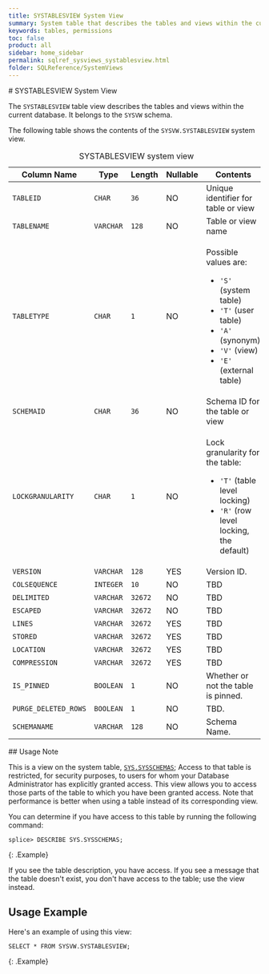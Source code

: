 ```yaml
---
title: SYSTABLESVIEW System View
summary: System table that describes the tables and views within the current database.
keywords: tables, permissions
toc: false
product: all
sidebar: home_sidebar
permalink: sqlref_sysviews_systablesview.html
folder: SQLReference/SystemViews
---
```

<section>
<div class="TopicContent" data-swiftype-index="true" markdown="1">
# SYSTABLESVIEW System View

The `SYSTABLESVIEW` table view describes the tables and views within the current
database. It belongs to the `SYSVW` schema.

The following table shows the contents of the `SYSVW.SYSTABLESVIEW`
system view.

<table>
    <caption>SYSTABLESVIEW system view</caption>
    <col />
    <col />
    <col />
    <col />
    <col />
    <thead>
        <tr>
            <th>Column Name</th>
            <th>Type</th>
            <th>Length</th>
            <th>Nullable</th>
            <th>Contents</th>
        </tr>
    </thead>
    <tbody>
        <tr>
            <td><code>TABLEID</code></td>
            <td><code>CHAR</code></td>
            <td><code>36</code></td>
            <td>NO</td>
            <td>Unique identifier for table or view</td>
        </tr>
        <tr>
            <td><code>TABLENAME</code></td>
            <td><code>VARCHAR</code></td>
            <td><code>128</code></td>
            <td>NO</td>
            <td>Table or view name</td>
        </tr>
        <tr>
            <td><code>TABLETYPE</code></td>
            <td><code>CHAR</code></td>
            <td><code>1</code></td>
            <td>NO</td>
            <td>
                <p class="noSpaceAbove">Possible values are:</p>
                <ul>
                    <li><code>'S'</code> (system table)</li>
                    <li><code>'T'</code> (user table)</li>
                    <li><code>'A'</code> (synonym)</li>
                    <li><code>'V'</code> (view)</li>
                    <li><code>'E'</code> (external table)</li>
                </ul>
            </td>
        </tr>
        <tr>
            <td><code>SCHEMAID</code></td>
            <td><code>CHAR</code></td>
            <td><code>36</code></td>
            <td>NO</td>
            <td>Schema ID for the table or view</td>
        </tr>
        <tr>
            <td><code>LOCKGRANULARITY</code></td>
            <td><code>CHAR</code></td>
            <td><code>1</code></td>
            <td>NO</td>
            <td>
                <p class="noSpaceAbove">Lock granularity for the table:</p>
                <ul>
                    <li> <code>'T'</code> (table level
		locking)</li>
                    <li><code>'R'</code> (row level locking, the default)</li>
                </ul>
            </td>
        </tr>
        <tr>
            <td><code>VERSION</code></td>
            <td><code>VARCHAR</code></td>
            <td><code>128</code></td>
            <td>YES</td>
            <td>Version ID.</td>
        </tr>
        <tr>
            <td><code>COLSEQUENCE</code></td>
            <td><code>INTEGER</code></td>
            <td><code>10</code></td>
            <td>NO</td>
            <td>TBD</td>
        </tr>
        <tr>
            <td><code>DELIMITED</code></td>
            <td><code>VARCHAR</code></td>
            <td><code>32672</code></td>
            <td>NO</td>
            <td>TBD</td>
        </tr>
        <tr>
            <td><code>ESCAPED</code></td>
            <td><code>VARCHAR</code></td>
            <td><code>32672</code></td>
            <td>NO</td>
            <td>TBD</td>
        </tr>
        <tr>
            <td><code>LINES</code></td>
            <td><code>VARCHAR</code></td>
            <td><code>32672</code></td>
            <td>YES</td>
            <td>TBD</td>
        </tr>
        <tr>
            <td><code>STORED</code></td>
            <td><code>VARCHAR</code></td>
            <td><code>32672</code></td>
            <td>YES</td>
            <td>TBD</td>
        </tr>
        <tr>
            <td><code>LOCATION</code></td>
            <td><code>VARCHAR</code></td>
            <td><code>32672</code></td>
            <td>YES</td>
            <td>TBD</td>
        </tr>
        <tr>
            <td><code>COMPRESSION</code></td>
            <td><code>VARCHAR</code></td>
            <td><code>32672</code></td>
            <td>YES</td>
            <td>TBD</td>
        </tr>
        <tr>
            <td><code>IS_PINNED</code></td>
            <td><code>BOOLEAN</code></td>
            <td><code>1</code></td>
            <td>NO</td>
            <td>Whether or not the table is pinned.</td>
        </tr>
        <tr>
            <td><code>PURGE_DELETED_ROWS</code></td>
            <td><code>BOOLEAN</code></td>
            <td><code>1</code></td>
            <td>NO</td>
            <td>TBD.</td>
        </tr>
        <tr>
            <td><code>SCHEMANAME</code></td>
            <td><code>VARCHAR</code></td>
            <td><code>128</code></td>
            <td>NO</td>
            <td>Schema Name.</td>
        </tr>
    </tbody>
</table>
## Usage Note

This is a view on the system table, [`SYS.SYSSCHEMAS`](sqlref_systables_sysschemas.html); Access to that table is restricted, for security purposes, to users for whom your Database Administrator has explicitly granted access. This view allows you to access those parts of the table to which you have been granted access. Note that performance is better when using a table instead of its corresponding view.

You can determine if you have access to this table by running the following command:

```
splice> DESCRIBE SYS.SYSSCHEMAS;
```
{: .Example}

If you see the table description, you have access. If you see a message that the table doesn't exist, you don't have access to the table; use the view instead.

## Usage Example

Here's an example of using this view:

```
SELECT * FROM SYSVW.SYSTABLESVIEW;
```
{: .Example}

</div>
</section>
